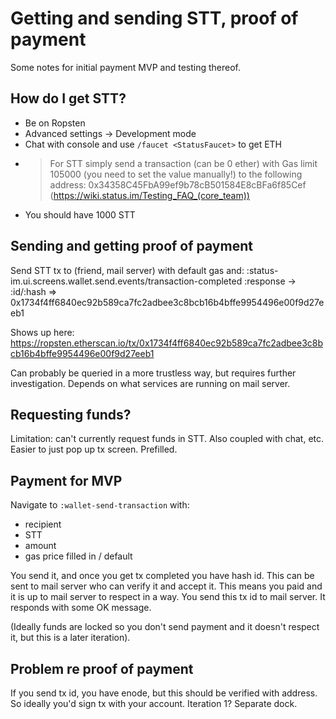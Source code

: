 # Getting and sending STT, proof of payment

Some notes for initial payment MVP and testing thereof.

## How do I get STT?

- Be on Ropsten
- Advanced settings -> Development mode
- Chat with console and use `/faucet <StatusFaucet>` to get ETH
- > For STT simply send a transaction (can be 0 ether) with Gas limit 105000 (you need to set the value manually!) to the following address: 0x34358C45FbA99ef9b78cB501584E8cBFa6f85Cef (https://wiki.status.im/Testing_FAQ_(core_team))
- You should have 1000 STT

## Sending and getting proof of payment

Send STT tx to <some address> (friend, mail server) with default gas and:
:status-im.ui.screens.wallet.send.events/transaction-completed
:response -> :id/:hash => 0x1734f4ff6840ec92b589ca7fc2adbee3c8bcb16b4bffe9954496e00f9d27eeb1

Shows up here: https://ropsten.etherscan.io/tx/0x1734f4ff6840ec92b589ca7fc2adbee3c8bcb16b4bffe9954496e00f9d27eeb1

Can probably be queried in a more trustless way, but requires further
investigation. Depends on what services are running on mail server.

## Requesting funds?
Limitation: can't currently request funds in STT. Also coupled with chat, etc.
Easier to just pop up tx screen. Prefilled.

## Payment for MVP

Navigate to `:wallet-send-transaction` with:
- recipient
- STT
- amount
- gas price filled in / default

You send it, and once you get tx completed you have hash id. This can be sent to
mail server who can verify it and accept it. This means you paid and it is up to
mail server to respect in a way. You send this tx id to mail server. It responds
with some OK message.

(Ideally funds are locked so you don't send payment and it doesn't respect it,
but this is a later iteration).

## Problem re proof of payment

If you send tx id, you have enode, but this should be verified with address. So
ideally you'd sign tx with your account. Iteration 1? Separate dock.
